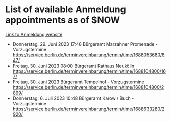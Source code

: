 # List of available Anmeldung appointments as of $NOW
[Link to Anmeldung website](https://service.berlin.de/terminvereinbarung/termin/tag.php?termin=1&anliegen[]=120686&dienstleisterlist=122210,122217,327316,122219,327312,122227,327314,122231,327346,122243,327348,122254,122252,329742,122260,329745,122262,329748,122271,327278,122273,327274,122277,327276,330436,122280,327294,122282,327290,122284,327292,122291,327270,122285,327266,122286,327264,122296,327268,150230,329760,122297,327286,122294,327284,122312,329763,122314,329775,122304,327330,122311,327334,122309,327332,317869,122281,327352,122279,329772,122283,122276,327324,122274,327326,122267,329766,122246,327318,122251,327320,122257,327322,122208,327298,122226,327300&herkunft=http%3A%2F%2Fservice.berlin.de%2Fdienstleistung%2F120686%2F)
- Donnerstag, 29. Juni 2023 17:48 Bürgeramt Marzahner Promenade - Vorzugstermine https://service.berlin.de/terminvereinbarung/termin/time/1688053680/847/
- Freitag, 30. Juni 2023 08:00 Bürgeramt Rathaus Neukölln https://service.berlin.de/terminvereinbarung/termin/time/1688104800/167/
- Freitag, 30. Juni 2023  Bürgeramt Tempelhof - Vorzugstermine https://service.berlin.de/terminvereinbarung/termin/time/1688104800/2899/
- Donnerstag, 6. Juli 2023 10:48 Bürgeramt Karow / Buch - Vorzugstermine https://service.berlin.de/terminvereinbarung/termin/time/1688633280/2920/
